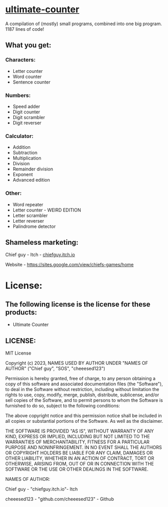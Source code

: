 # [ultimate-counter](main/ultimate-counter.py)

A compilation of (mostly) small programs, combined into one big program.
1187 lines of code!

## What you get:
### Characters:
 - Letter counter
 - Word counter
 - Sentence counter
### Numbers:
 - Speed adder
 - Digit counter
 - Digit scrambler
 - Digit reverser
### Calculator:
 - Addition
 - Subtraction
 - Multiplication
 - Division
 - Remainder division
 - Exponent
 - Advanced edition
### Other:
 - Word repeater
 - Letter counter - WEIRD EDITION
 - Letter scrambler
 - Letter reverser
 - Palindrome detector
## Shameless marketing:
Chief guy - Itch - [chiefguy.itch.io](https://chiefguy.itch.io)

Website - https://sites.google.com/view/chiefs-games/home

# License: 
## The following license is the license for these products:
 - Ultimate Counter
## LICENSE:

MIT License

Copyright (c) 2023, NAMES USED BY AUTHOR UNDER "NAMES OF AUTHOR" ("Chief guy", "SOS", "cheeesed123")

Permission is hereby granted, free of charge, to any person obtaining a copy of this software and associated documentation files (the "Software"), to deal in the Software without restriction, including without limitation the rights to use, copy, modify, merge, publish, distribute, sublicense, and/or sell copies of the Software, and to permit persons to whom the Software is furnished to do so, subject to the following conditions:

The above copyright notice and this permission notice shall be included in all copies or substantial portions of the Software. As well as the disclaimer.

THE SOFTWARE IS PROVIDED "AS IS", WITHOUT WARRANTY OF ANY KIND, EXPRESS OR IMPLIED, INCLUDING BUT NOT LIMITED TO THE WARRANTIES OF MERCHANTABILITY, FITNESS FOR A PARTICULAR PURPOSE AND NONINFRINGEMENT. IN NO EVENT SHALL THE AUTHORS OR COPYRIGHT HOLDERS BE LIABLE FOR ANY CLAIM, DAMAGES OR OTHER LIABILITY, WHETHER IN AN ACTION OF CONTRACT, TORT OR OTHERWISE, ARISING FROM, OUT OF OR IN CONNECTION WITH THE SOFTWARE OR THE USE OR OTHER DEALINGS IN THE SOFTWARE.

NAMES OF AUTHOR: 

Chief guy - "chiefguy.itch.io"- Itch

cheeesed123 - "github.com/cheeesed123" - Github
